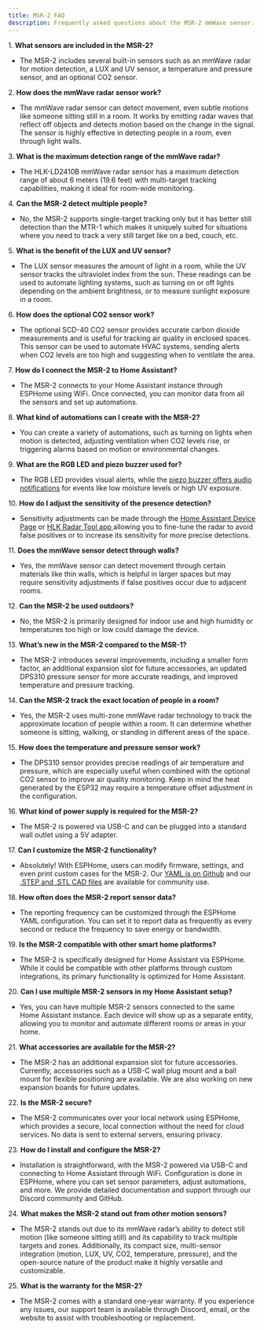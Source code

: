```yaml
---
title: MSR-2 FAQ
description: Frequently asked questions about the MSR-2 mmWave sensor.
---
```

1\. **What sensors are included in the MSR-2?**

* The MSR-2 includes several built-in sensors such as an mmWave radar for motion detection, a LUX and UV sensor, a temperature and pressure sensor, and an optional CO2 sensor.

2\. **How does the mmWave radar sensor work?**

* The mmWave radar sensor can detect movement, even subtle motions like someone sitting still in a room. It works by emitting radar waves that reflect off objects and detects motion based on the change in the signal. The sensor is highly effective in detecting people in a room, even through light walls.

3\. **What is the maximum detection range of the mmWave radar?**

* The HLK-LD2410B mmWave radar sensor has a maximum detection range of about 6 meters (19.6 feet) with multi-target tracking capabilities, making it ideal for room-wide monitoring.

4\. **Can the MSR-2 detect multiple people?**

* No, the MSR-2 supports single-target tracking only but it has better still detection than the MTR-1 which makes it uniquely suited for situations where you need to track a very still target like on a bed, couch, etc.

5\. **What is the benefit of the LUX and UV sensor?**

* The LUX sensor measures the amount of light in a room, while the UV sensor tracks the ultraviolet index from the sun. These readings can be used to automate lighting systems, such as turning on or off lights depending on the ambient brightness, or to measure sunlight exposure in a room.

6\. **How does the optional CO2 sensor work?**

* The optional SCD-40 CO2 sensor provides accurate carbon dioxide measurements and is useful for tracking air quality in enclosed spaces. This sensor can be used to automate HVAC systems, sending alerts when CO2 levels are too high and suggesting when to ventilate the area.

7\. **How do I connect the MSR-2 to Home Assistant?**

* The MSR-2 connects to your Home Assistant instance through ESPHome using WiFi. Once connected, you can monitor data from all the sensors and set up automations.

8\. **What kind of automations can I create with the MSR-2?**

* You can create a variety of automations, such as turning on lights when motion is detected, adjusting ventilation when CO2 levels rise, or triggering alarms based on motion or environmental changes.

9\. **What are the RGB LED and piezo buzzer used for?**

* The RGB LED provides visual alerts, while the <a href="https://wiki.apolloautomation.com/products/general/piezo/" title="Click here to go to the piezo buzzer wiki tutorial" target="_blank" rel="noreferrer nofollow noopener">piezo buzzer offers audio notifications</a> for events like low moisture levels or high UV exposure.

10\. **How do I adjust the sensitivity of the presence detection?**

* Sensitivity adjustments can be made through the <a href="https://wiki.apolloautomation.com/products/msr2/calibrating-and-updating/zones-ha/" target="_blank" rel="noreferrer nofollow noopener">Home Assistant Device Page</a> or <a href="https://wiki.apolloautomation.com/products/msr2/calibrating-and-updating/zones-hlk/" target="_blank" rel="noreferrer nofollow noopener">HLK Radar Tool app </a>allowing you to fine-tune the radar to avoid false positives or to increase its sensitivity for more precise detections.

11\. **Does the mmWave sensor detect through walls?**

* Yes, the mmWave sensor can detect movement through certain materials like thin walls, which is helpful in larger spaces but may require sensitivity adjustments if false positives occur due to adjacent rooms.

12\. **Can the MSR-2 be used outdoors?**

* No, the MSR-2 is primarily designed for indoor use and high humidity or temperatures too high or low could damage the device.

13\. **What’s new in the MSR-2 compared to the MSR-1?**

* The MSR-2 introduces several improvements, including a smaller form factor, an additional expansion slot for future accessories, an updated DPS310 pressure sensor for more accurate readings, and improved temperature and pressure tracking.

14\. **Can the MSR-2 track the exact location of people in a room?**

* Yes, the MSR-2 uses multi-zone mmWave radar technology to track the approximate location of people within a room. It can determine whether someone is sitting, walking, or standing in different areas of the space.

15\. **How does the temperature and pressure sensor work?**

* The DPS310 sensor provides precise readings of air temperature and pressure, which are especially useful when combined with the optional CO2 sensor to improve air quality monitoring. Keep in mind the heat generated by the ESP32 may require a temperature offset adjustment in the configuration.

16\. **What kind of power supply is required for the MSR-2?**

* The MSR-2 is powered via USB-C and can be plugged into a standard wall outlet using a 5V adapter.

17\. **Can I customize the MSR-2 functionality?**

* Absolutely! With ESPHome, users can modify firmware, settings, and even print custom cases for the MSR-2. Our <a href="https://github.com/ApolloAutomation/MSR-2" target="_blank" rel="noreferrer nofollow noopener">YAML is on Github</a> and our <a href="https://www.printables.com/@Apollo_1187039" target="_blank" rel="noreferrer nofollow noopener">.STEP and .STL CAD files</a> are available for community use.

18\. **How often does the MSR-2 report sensor data?**

* The reporting frequency can be customized through the ESPHome YAML configuration. You can set it to report data as frequently as every second or reduce the frequency to save energy or bandwidth.

19\. **Is the MSR-2 compatible with other smart home platforms?**

* The MSR-2 is specifically designed for Home Assistant via ESPHome. While it could be compatible with other platforms through custom integrations, its primary functionality is optimized for Home Assistant.

20\. **Can I use multiple MSR-2 sensors in my Home Assistant setup?**

* Yes, you can have multiple MSR-2 sensors connected to the same Home Assistant instance. Each device will show up as a separate entity, allowing you to monitor and automate different rooms or areas in your home.

21\. **What accessories are available for the MSR-2?**

* The MSR-2 has an additional expansion slot for future accessories. Currently, accessories such as a USB-C wall plug mount and a ball mount for flexible positioning are available. We are also working on new expansion boards for future updates.

22\. **Is the MSR-2 secure?**

* The MSR-2 communicates over your local network using ESPHome, which provides a secure, local connection without the need for cloud services. No data is sent to external servers, ensuring privacy.

23\. **How do I install and configure the MSR-2?**

* Installation is straightforward, with the MSR-2 powered via USB-C and connecting to Home Assistant through WiFi. Configuration is done in ESPHome, where you can set sensor parameters, adjust automations, and more. We provide detailed documentation and support through our Discord community and GitHub.

24\. **What makes the MSR-2 stand out from other motion sensors?**

* The MSR-2 stands out due to its mmWave radar’s ability to detect still motion (like someone sitting still) and its capability to track multiple targets and zones. Additionally, its compact size, multi-sensor integration (motion, LUX, UV, CO2, temperature, pressure), and the open-source nature of the product make it highly versatile and customizable.

25\. **What is the warranty for the MSR-2?**

* The MSR-2 comes with a standard one-year warranty. If you experience any issues, our support team is available through Discord, email, or the website to assist with troubleshooting or replacement.